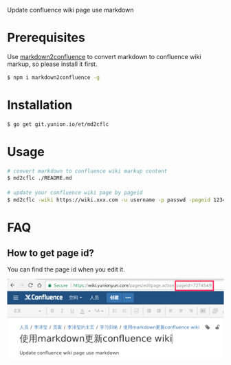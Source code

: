 Update confluence wiki page use markdown

# Prerequisites

Use [markdown2confluence](https://github.com/chunpu/markdown2confluence) to convert markdown to confluence wiki markup, so please install it first.

```bash
$ npm i markdown2confluence -g
```

# Installation

```bash
$ go get git.yunion.io/et/md2cflc
```

# Usage

```bash
# convert markdown to confluence wiki markup content
$ md2cflc ./README.md

# update your confluence wiki page by pageid
$ md2cflc -wiki https://wiki.xxx.com -u username -p passwd -pageid 12345 ./README.md 
```

# FAQ

## How to get page id?

You can find the page id when you edit it.

![Find pageId](./img/pageId.png)

